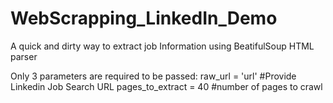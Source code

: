# WebScrapping_LinkedIn_Demo

A quick and dirty way to extract job Information using BeatifulSoup HTML parser 

Only 3 parameters are required to be passed:
raw_url = 'url' #Provide Linkedin Job Search URL
pages_to_extract = 40 #number of pages to crawl

